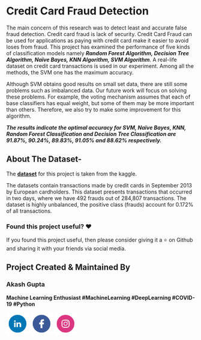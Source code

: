 # Credit Card Fraud Detection

The main concern of this research was to detect least and accurate false fraud detection. Credit card fraud is lack of security. Credit Card Fraud can be used for applications as paying with credit card make it easier to avoid loses from fraud. This project has examined the performance of five kinds of classification models namely _**Random Forest Algorithm, Decision Tree Algorithm, Naïve Bayes, KNN Algorithm, SVM Algorithm**_. A real-life dataset on credit card transactions is used in our experiment. Among all the methods, the SVM one has the maximum accuracy.

Although SVM obtains good results on small set data, there are still some problems such as imbalanced data. Our future work will focus on solving these problems. For example, the voting mechanism assumes that each of base classifiers has equal weight, but some of them may be more important than others. Therefore, we also try to make some improvement for this
algorithm.

_**The results indicate the optimal accuracy for SVM, Naïve Bayes, KNN, Random Forest Classification and Decision Tree Classification are 91.87%, 90.24%, 89.83%, 91.05% and 88.62% respectively.**_

## **About The Dataset-**
The **[dataset](https://www.kaggle.com/mlg-ulb/creditcardfraud)** for this project is taken from the kaggle.

The datasets contain transactions made by credit cards in September 2013 by European cardholders. This dataset presents transactions that occurred in two days, where we have 492 frauds out of 284,807 transactions. The dataset is highly unbalanced, the positive class (frauds) account for 0.172% of all transactions.

### Found this project useful? :heart:

If you found this project useful, then please consider giving it a :star: on Github and sharing it with your friends via social media.

## Project Created & Maintained By

### Akash Gupta 
**Machine Learning Enthusiast #MachineLearning #DeepLearning #COVID-19 #Python**

<a href="https://www.linkedin.com/in/akashgupta2000/"><img src="https://github.com/aritraroy/social-icons/blob/master/linkedin-icon.png?raw=true" width="60"></a>
<a href="https://www.facebook.com/profile.php?id=100011464338988"><img src="https://github.com/aritraroy/social-icons/blob/master/facebook-icon.png?raw=true" width="60"></a>
<a href="https://www.instagram.com/gupta.akash.2000/"><img src="https://github.com/aritraroy/social-icons/blob/master/instagram-icon.png?raw=true" width="60"></a>


